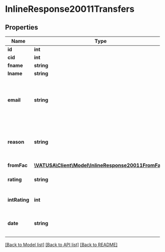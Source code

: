 # InlineResponse20011Transfers

## Properties
Name | Type | Description | Notes
------------ | ------------- | ------------- | -------------
**id** | **int** | Transfer ID | [optional] 
**cid** | **int** | VATSIM ID | [optional] 
**fname** | **string** | First name | [optional] 
**lname** | **string** | Last name | [optional] 
**email** | **string** | Email, if authenticated as staff     member and/or api key is present. | [optional] 
**reason** | **string** | Transfer reason; must be      *                                                      authenticated as senior staff. | [optional] 
**fromFac** | [**\VATUSA\Client\Model\InlineResponse20011FromFac[]**](InlineResponse20011FromFac.md) |  | [optional] 
**rating** | **string** | Short string rating (S1, S2) | [optional] 
**intRating** | **int** | Numeric rating (OBS &#x3D; 1,     etc) | [optional] 
**date** | **string** | Date transfer submitted     (YYYY-MM-DD) | [optional] 

[[Back to Model list]](../README.md#documentation-for-models) [[Back to API list]](../README.md#documentation-for-api-endpoints) [[Back to README]](../README.md)


